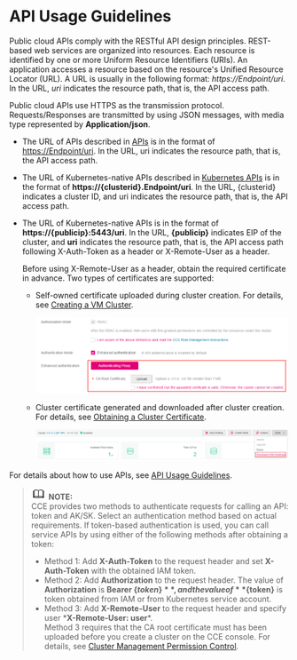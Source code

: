 # API Usage Guidelines<a name="cce_02_0344"></a>

Public cloud APIs comply with the RESTful API design principles. REST-based web services are organized into resources. Each resource is identified by one or more Uniform Resource Identifiers \(URIs\). An application accesses a resource based on the resource's Unified Resource Locator \(URL\). A URL is usually in the following format:  _https://Endpoint/uri_. In the URL,  _uri_  indicates the resource path, that is, the API access path.

Public cloud APIs use HTTPS as the transmission protocol. Requests/Responses are transmitted by using JSON messages, with media type represented by  **Application/json**.

-   The URL of APIs described in  [APIs](apis.md)  is in the format of  [https://Endpoint/uri](https://endpoint/uri). In the URL, uri indicates the resource path, that is, the API access path.
-   The URL of Kubernetes-native APIs described in  [Kubernetes APIs](kubernetes-apis.md)  is in the format of  **https://\{clusterid\}.Endpoint/uri**. In the URL, \{clusterid\} indicates a cluster ID, and uri indicates the resource path, that is, the API access path.
-   The URL of Kubernetes-native APIs is in the format of  **https://\{publicip\}:5443/uri**. In the URL,  **\{publicip\}**  indicates EIP of the cluster, and  **uri**  indicates the resource path, that is, the API access path following X-Auth-Token as a header or X-Remote-User as a header.

    Before using X-Remote-User as a header, obtain the required certificate in advance. Two types of certificates are supported:

    -   Self-owned certificate uploaded during cluster creation. For details, see  [Creating a VM Cluster](https://docs.otc.t-systems.com/en-us/usermanual2/cce/cce_01_0028.html).

        ![](figures/ca-root-cerficate.png)

    -   Cluster certificate generated and downloaded after cluster creation. For details, see  [Obtaining a Cluster Certificate](https://docs.otc.t-systems.com/en-us/usermanual2/cce/cce_01_0175.html).

        ![](figures/obtaining-a-cluster-certificate.png)



For details about how to use APIs, see  [API Usage Guidelines](https://docs.otc.t-systems.com/en-us/api/apiug/apig-en-api-180328001.html?tag=API%20Documents).

>![](public_sys-resources/icon-note.gif) **NOTE:**   
>CCE provides two methods to authenticate requests for calling an API: token and AK/SK. Select an authentication method based on actual requirements. If token-based authentication is used, you can call service APIs by using either of the following methods after obtaining a token:  
>-   Method 1: Add  **X-Auth-Token**  to the request header and set  **X-Auth-Token**  with the obtained IAM token.  
>-   Method 2: Add  **Authorization**  to the request header. The value of  **Authorization**  is  **Bearer $\{token\}**, and the value of  **$\{token\}**  is token obtained from IAM or from Kubernetes service account.  
>-   Method 3: Add  **X-Remote-User**  to the request header and specify user \***X-Remote-User: user**\*.  
>Method 3 requires that the CA root certificate must has been uploaded before you create a cluster on the CCE console. For details, see  [Cluster Management Permission Control](https://docs.otc.t-systems.com/en-us/usermanual2/cce/cce_01_0085.html).  

